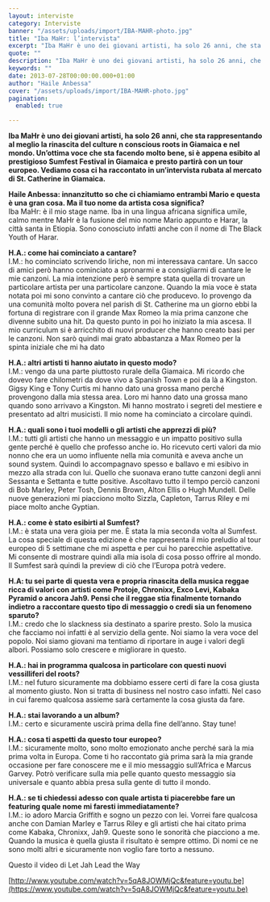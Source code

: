 ```yaml
---
layout: interviste
category: Interviste
banner: "/assets/uploads/import/IBA-MAHR-photo.jpg"
title: "Iba MaHr: l’intervista"
excerpt: "Iba MaHr è uno dei giovani artisti, ha solo 26 anni, che sta rappresentando al meglio la rinascita del culture n conscious roots in Giamaica e nel mondo. Un’ottima voce che sta facendo molto bene, si è appena esibito al prestigioso Sumfest Festival in Giamaica e presto partirà con un tour europeo. Vediamo cosa ci…"
quote: ""
description: "Iba MaHr è uno dei giovani artisti, ha solo 26 anni, che sta rappresentando al meglio la rinascita del culture n conscious roots in Giamaica e nel mondo. Un’ottima voce che sta facendo molto bene, si è appena esibito al prestigioso Sumfest Festival in Giamaica e presto partirà con un tour europeo. Vediamo cosa ci…"
keywords: ""
date: 2013-07-28T00:00:00.000+01:00
author: "Haile Anbessa"
cover: "/assets/uploads/import/IBA-MAHR-photo.jpg"
pagination:
  enabled: true

---
```


**Iba MaHr è uno dei giovani artisti, ha solo 26 anni, che sta rappresentando al meglio la rinascita del culture n conscious roots in Giamaica e nel mondo. Un’ottima voce che sta facendo molto bene, si è appena esibito al prestigioso Sumfest Festival in Giamaica e presto partirà con un tour europeo. Vediamo cosa ci ha raccontato in un’intervista rubata al mercato di St. Catherine in Giamaica.**

**Haile Anbessa: innanzitutto so che ci chiamiamo entrambi Mario e questa è una gran cosa. Ma il tuo nome da artista cosa significa?**  
Iba MaHr: è il mio stage name. Iba in una lingua africana significa umile, calmo mentre MaHr è la fusione del mio nome Mario appunto e Harar, la città santa in Etiopia. Sono conosciuto infatti anche con il nome di The Black Youth of Harar.

**H.A.: come hai cominciato a cantare?**  
I.M.: ho cominciato scrivendo liriche, non mi interessava cantare. Un sacco di amici però hanno cominciato a spronarmi e a consigliarmi di cantare le mie canzoni. La mia intenzione però è sempre stata quella di trovare un particolare artista per una particolare canzone. Quando la mia voce è stata notata poi mi sono convinto a cantare ciò che producevo. Io provengo da una comunità molto povera nel parish di St. Catherine ma un giorno ebbi la fortuna di registrare con il grande Max Romeo la mia prima canzone che divenne subito una hit. Da questo punto in poi ho iniziato la mia ascesa. Il mio curriculum si è arricchito di nuovi producer che hanno creato basi per le canzoni. Non sarò quindi mai grato abbastanza a Max Romeo per la spinta iniziale che mi ha dato

**H.A.: altri artisti ti hanno aiutato in questo modo?**  
I.M.: vengo da una parte piuttosto rurale della Giamaica. Mi ricordo che dovevo fare chilometri da dove vivo a Spanish Town e poi da là a Kingston. Gigsy King e Tony Curtis mi hanno dato una grossa mano perché provengono dalla mia stessa area. Loro mi hanno dato una grossa mano quando sono arrivavo a Kingston. Mi hanno mostrato i segreti del mestiere e presentato ad altri musicisti. Il mio nome ha cominciato a circolare quindi.

**H.A.: quali sono i tuoi modelli o gli artisti che apprezzi di più?**  
I.M.: tutti gli artisti che hanno un messaggio e un impatto positivo sulla gente perché è quello che professo anche io. Ho ricevuto certi valori da mio nonno che era un uomo influente nella mia comunità e aveva anche un sound system. Quindi lo accompagnavo spesso e ballavo e mi esibivo in mezzo alla strada con lui. Quello che suonava erano tutte canzoni degli anni Sessanta e Settanta e tutte positive. Ascoltavo tutto il tempo perciò canzoni di Bob Marley, Peter Tosh, Dennis Brown, Alton Ellis o Hugh Mundell. Delle nuove generazioni mi piacciono molto Sizzla, Capleton, Tarrus Riley e mi piace molto anche Gyptian.

**H.A.: come è stato esibirti al Sumfest?**  
I.M.: è stata una vera gioia per me. È stata la mia seconda volta al Sumfest. La cosa speciale di questa edizione è che rappresenta il mio preludio al tour europeo di 5 settimane che mi aspetta e per cui ho parecchie aspettative. Mi consente di mostrare quindi alla mia isola di cosa posso offrire al mondo. Il Sumfest sarà quindi la preview di ciò che l’Europa potrà vedere.

**H.A: tu sei parte di questa vera e propria rinascita della musica reggae ricca di valori con artisti come Protoje, Chronixx, Exco Levi, Kabaka Pyramid o ancora Jah9\. Pensi che il reggae stia finalmente tornando indietro a raccontare questo tipo di messaggio o credi sia un fenomeno sparuto?**  
I.M.: credo che lo slackness sia destinato a sparire presto. Solo la musica che facciamo noi infatti è al servizio della gente. Noi siamo la vera voce del popolo. Noi siamo giovani ma tentiamo di riportare in auge i valori degli albori. Possiamo solo crescere e migliorare in questo.

**H.A.: hai in programma qualcosa in particolare con questi nuovi vessilliferi del roots?**  
I.M.: nel futuro sicuramente ma dobbiamo essere certi di fare la cosa giusta al momento giusto. Non si tratta di business nel nostro caso infatti. Nel caso in cui faremo qualcosa assieme sarà certamente la cosa giusta da fare.

**H.A.: stai lavorando a un album?**  
I.M.: certo e sicuramente uscirà prima della fine dell’anno. Stay tune!

**H.A.: cosa ti aspetti da questo tour europeo?**  
I.M.: sicuramente molto, sono molto emozionato anche perché sarà la mia prima volta in Europa. Come ti ho raccontato già prima sarà la mia grande occasione per fare conoscere me e il mio messaggio sull’Africa e Marcus Garvey. Potrò verificare sulla mia pelle quanto questo messaggio sia universale e quanto abbia presa sulla gente di tutto il mondo.

**H.A.: se ti chiedessi adesso con quale artista ti piacerebbe fare un featuring quale nome mi faresti immediatamente?**  
I.M.: io adoro Marcia Griffith e sogno un pezzo con lei. Vorrei fare qualcosa anche con Damian Marley e Tarrus Riley e gli artisti che hai citato prima come Kabaka, Chronixx, Jah9\. Queste sono le sonorità che piacciono a me. Quando la musica è quella giusta il risultato è sempre ottimo. Di nomi ce ne sono molti altri e sicuramente non voglio fare torto a nessuno.

Questo il video di Let Jah Lead the Way

[http://www.youtube.com/watch?v=5qA8JOWMjQc&feature=youtu.be](https://www.youtube.com/watch?v=5qA8JOWMjQc&feature=youtu.be)